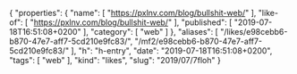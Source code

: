 {
  "properties": {
    "name": [
      "https://pxlnv.com/blog/bullshit-web/"
    ],
    "like-of": [
      "https://pxlnv.com/blog/bullshit-web/"
    ],
    "published": [
      "2019-07-18T16:51:08+0200"
    ],
    "category": [
      "web"
    ]
  },
  "aliases": [
    "/likes/e98cebb6-b870-47e7-aff7-5cd210e9fc83/",
    "/mf2/e98cebb6-b870-47e7-aff7-5cd210e9fc83/"
  ],
  "h": "h-entry",
  "date": "2019-07-18T16:51:08+0200",
  "tags": [
    "web"
  ],
  "kind": "likes",
  "slug": "2019/07/7floh"
}
